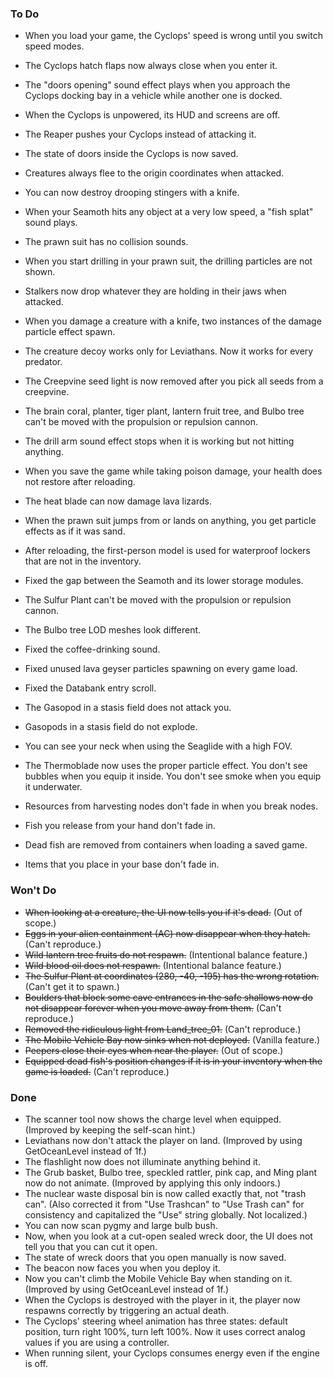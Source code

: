 ﻿### To Do
- When you load your game, the Cyclops' speed is wrong until you switch speed modes.
- The Cyclops hatch flaps now always close when you enter it.
- The "doors opening" sound effect plays when you approach the Cyclops docking bay in a vehicle while another one is docked.
- When the Cyclops is unpowered, its HUD and screens are off.
- The Reaper pushes your Cyclops instead of attacking it.
- The state of doors inside the Cyclops is now saved.

- Creatures always flee to the origin coordinates when attacked.
- You can now destroy drooping stingers with a knife.
- When your Seamoth hits any object at a very low speed, a "fish splat" sound plays.
- The prawn suit has no collision sounds.
- When you start drilling in your prawn suit, the drilling particles are not shown.
- Stalkers now drop whatever they are holding in their jaws when attacked.
- When you damage a creature with a knife, two instances of the damage particle effect spawn.
- The creature decoy works only for Leviathans. Now it works for every predator.
- The Creepvine seed light is now removed after you pick all seeds from a creepvine.
- The brain coral, planter, tiger plant, lantern fruit tree, and Bulbo tree can't be moved with the propulsion or repulsion cannon.
- The drill arm sound effect stops when it is working but not hitting anything.
- When you save the game while taking poison damage, your health does not restore after reloading.
- The heat blade can now damage lava lizards.
- When the prawn suit jumps from or lands on anything, you get particle effects as if it was sand.
- After reloading, the first-person model is used for waterproof lockers that are not in the inventory.
- Fixed the gap between the Seamoth and its lower storage modules.
- The Sulfur Plant can't be moved with the propulsion or repulsion cannon.
- The Bulbo tree LOD meshes look different.
- Fixed the coffee-drinking sound.
- Fixed unused lava geyser particles spawning on every game load.
- Fixed the Databank entry scroll.
- The Gasopod in a stasis field does not attack you.
- Gasopods in a stasis field do not explode.
- You can see your neck when using the Seaglide with a high FOV.
- The Thermoblade now uses the proper particle effect. You don't see bubbles when you equip it inside. You don't see smoke when you equip it underwater.
- Resources from harvesting nodes don't fade in when you break nodes.
- Fish you release from your hand don't fade in.
- Dead fish are removed from containers when loading a saved game.
- Items that you place in your base don't fade in.

### Won't Do
- ~~When looking at a creature, the UI now tells you if it's dead.~~ (Out of scope.)
- ~~Eggs in your alien containment (AC) now disappear when they hatch.~~ (Can't reproduce.)
- ~~Wild lantern tree fruits do not respawn.~~ (Intentional balance feature.)
- ~~Wild blood oil does not respawn.~~ (Intentional balance feature.)
- ~~The Sulfur Plant at coordinates (280, -40, -195) has the wrong rotation.~~ (Can't get it to spawn.)
- ~~Boulders that block some cave entrances in the safe shallows now do not disappear forever when you move away from them.~~ (Can't reproduce.)
- ~~Removed the ridiculous light from Land_tree_01.~~ (Can't reproduce.)
- ~~The Mobile Vehicle Bay now sinks when not deployed.~~ (Vanilla feature.)
- ~~Peepers close their eyes when near the player.~~ (Out of scope.)
- ~~Equipped dead fish's position changes if it is in your inventory when the game is loaded.~~ (Can't reproduce.)

### Done
- The scanner tool now shows the charge level when equipped. (Improved by keeping the self-scan hint.)
- Leviathans now don't attack the player on land. (Improved by using GetOceanLevel instead of 1f.)
- The flashlight now does not illuminate anything behind it.
- The Grub basket, Bulbo tree, speckled rattler, pink cap, and Ming plant now do not animate. (Improved by applying this only indoors.)
- The nuclear waste disposal bin is now called exactly that, not "trash can". (Also corrected it from "Use Trashcan" to "Use Trash can" for consistency and capitalized the "Use" string globally. Not localized.)
- You can now scan pygmy and large bulb bush.
- Now, when you look at a cut-open sealed wreck door, the UI does not tell you that you can cut it open.
- The state of wreck doors that you open manually is now saved.
- The beacon now faces you when you deploy it.
- Now you can't climb the Mobile Vehicle Bay when standing on it. (Improved by using GetOceanLevel instead of 1f.)
- When the Cyclops is destroyed with the player in it, the player now respawns correctly by triggering an actual death.
- The Cyclops' steering wheel animation has three states: default position, turn right 100%, turn left 100%. Now it uses correct analog values if you are using a controller.
- When running silent, your Cyclops consumes energy even if the engine is off.